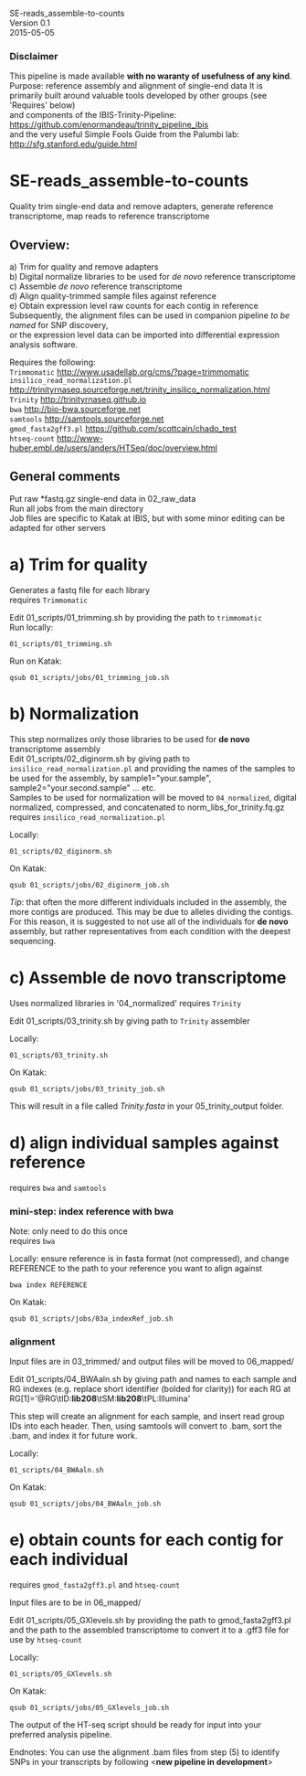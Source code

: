 SE-reads_assemble-to-counts  
Version 0.1  
2015-05-05

### Disclaimer
This pipeline is made available **with no waranty of usefulness of any kind**.  
Purpose: reference assembly and alignment of single-end data
It is primarily built around valuable tools developed by other groups (see 'Requires' below)  
and components of the IBIS-Trinity-Pipeline: https://github.com/enormandeau/trinity_pipeline_ibis  
and the very useful Simple Fools Guide from the Palumbi lab: http://sfg.stanford.edu/guide.html

# SE-reads_assemble-to-counts
Quality trim single-end data and remove adapters, generate reference transcriptome, map reads to reference transcriptome
## Overview:
  a) Trim for quality and remove adapters  
  b) Digital normalize libraries to be used for *de novo* reference transcriptome  
  c) Assemble *de novo* reference transcriptome  
  d) Align quality-trimmed sample files against reference  
  e) Obtain expression level raw counts for each contig in reference  
Subsequently, the alignment files can be used in companion pipeline *to be named* for SNP discovery,  
or the expression level data can be imported into differential expression analysis software.  

Requires the following:  
`Trimmomatic`         http://www.usadellab.org/cms/?page=trimmomatic  
`insilico_read_normalization.pl`  http://trinityrnaseq.sourceforge.net/trinity_insilico_normalization.html  
`Trinity`             http://trinityrnaseq.github.io  
`bwa`                 http://bio-bwa.sourceforge.net  
`samtools`            http://samtools.sourceforge.net  
`gmod_fasta2gff3.pl`  https://github.com/scottcain/chado_test  
`htseq-count`         http://www-huber.embl.de/users/anders/HTSeq/doc/overview.html  

## General comments
Put raw *fastq.gz single-end data in 02_raw_data  
Run all jobs from the main directory  
Job files are specific to Katak at IBIS, but with some minor editing can be adapted for other servers  

# a) Trim for quality
Generates a fastq file for each library  
requires `Trimmomatic`

Edit 01_scripts/01_trimming.sh by providing the path to `trimmomatic`  
Run locally:
```
01_scripts/01_trimming.sh
```

Run on Katak: 
```
qsub 01_scripts/jobs/01_trimming_job.sh
```

# b) Normalization
This step normalizes only those libraries to be used for **de novo** transcriptome assembly  
Edit 01_scripts/02_diginorm.sh by giving path to `insilico_read_normalization.pl` and providing the names of the samples to be used for the assembly, by sample1="your.sample", sample2="your.second.sample" ... etc.  
Samples to be used for normalization will be moved to `04_normalized`, digital normalized, compressed, and concatenated to norm_libs_for_trinity.fq.gz   
requires `insilico_read_normalization.pl`  

Locally:
```
01_scripts/02_diginorm.sh
```

On Katak:
```
qsub 01_scripts/jobs/02_diginorm_job.sh
```

*Tip*: that often the more different individuals included in the assembly, the more contigs are produced. This may be due to alleles dividing the contigs. For this reason, it is suggested to not use all of the individuals for **de novo** assembly, but rather representatives from each condition with the deepest sequencing.

# c) Assemble **de novo** transcriptome
Uses normalized libraries in '04_normalized'
requires `Trinity`  

Edit 01_scripts/03_trinity.sh by giving path to `Trinity` assembler

Locally:
```
01_scripts/03_trinity.sh
```

On Katak:
```
qsub 01_scripts/jobs/03_trinity_job.sh
```

This will result in a file called *Trinity.fasta* in your 05_trinity_output folder.

# d) align individual samples against reference

requires `bwa` and `samtools`

### mini-step: index reference with bwa
Note: only need to do this once  
requires `bwa`  

Locally:
ensure reference is in fasta format (not compressed), and change REFERENCE to the path to your reference you want to align against
```
bwa index REFERENCE
```

On Katak:
```
qsub 01_scripts/jobs/03a_indexRef_job.sh
```

### alignment

Input files are in 03_trimmed/ and output files will be moved to 06_mapped/

Edit 01_scripts/04_BWAaln.sh by giving path and names to each sample and RG indexes (e.g. replace short identifier (bolded for clarity)) for each RG at RG[1]='@RG\tID:**lib208**\tSM:**lib208**\tPL:Illumina'

This step will create an alignment for each sample, and insert read group IDs into each header. Then, using samtools will convert to .bam, sort the .bam, and index it for future work.

Locally:
```
01_scripts/04_BWAaln.sh
```

On Katak: 
```
qsub 01_scripts/jobs/04_BWAaln_job.sh
```

# e) obtain counts for each contig for each individual

requires `gmod_fasta2gff3.pl` and `htseq-count`

Input files are to be in 06_mapped/

Edit 01_scripts/05_GXlevels.sh by providing the path to gmod_fasta2gff3.pl and the path to the assembled transcriptome to convert it to a .gff3 file for use by `htseq-count`

Locally:
```
01_scripts/05_GXlevels.sh
```

On Katak: 
```
qsub 01_scripts/jobs/05_GXlevels_job.sh
```

The output of the HT-seq script should be ready for input into your preferred analysis pipeline.

Endnotes:
You can use the alignment .bam files from step (5) to identify SNPs in your transcripts by following <**new pipeline in development**>
